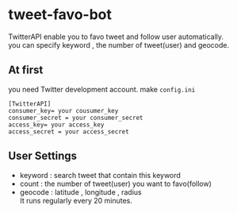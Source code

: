 # tweet-favo-bot
TwitterAPI enable you to favo tweet and follow user automatically.  
you can specify keyword , the number of tweet(user) and geocode.  

## At first
you need Twitter development account.
make `config.ini`

```
[TwitterAPI]
consumer_key= your cousumer_key
consumer_secret = your consumer_secret
access_key= your access_key
access_secret = your access_secret
```

## User Settings
- keyword : search tweet that contain this keyword
- count : the number of tweet(user) you want to favo(follow)
- geocode : latitude , longitude , radius  
It runs regularly every 20 minutes.
